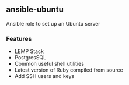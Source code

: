 ## ansible-ubuntu

Ansible role to set up an Ubuntu server

### Features

* LEMP Stack
* PostgresSQL
* Common useful shell utilities
* Latest version of Ruby compiled from source
* Add SSH users and keys
